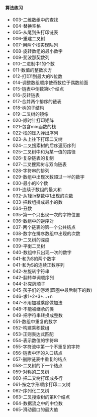 #### 算法练习
- 003-二维数组中的查找
- 004-替换空格
- 005-从尾到头打印链表
- 006-重建二叉树
- 007-用两个栈实现队列
- 008-旋转数组的最小数字
- 009-斐波那契数列
- 010-二进制中1的个数
- 011-数值的整数次方
- 012-打印1到最大的N位数
- 014-调整数组顺序使奇数位于偶数前面
- 015-链表中倒数第k个结点
- 016-反转链表
- 017-合并两个排序的链表
- 018-树的子结构
- 019-二叉树的镜像
- 020-顺时针打印矩阵
- 021-包含min函数的栈
- 022-栈的压入弹出序列
- 023-从上往下打印二叉树
- 024-二叉搜索树的后序遍历序列
- 025-二叉树中和为某一值的路径
- 026-复杂链表的复制
- 027-二叉搜索树与双向链表
- 028-字符串的排列
- 029-数组中出现次数超过一半的数字
- 030-最小的K个数
- 031-连续子数组的最大和
- 032-从1到n整数中1出现的次数
- 033-把数组排成最小的数
- 034-丑数
- 035-第一个只出现一次的字符位置
- 036-数组中的逆序对
- 037-两个链表的第一个公共结点
- 038-数字在排序数组中出现的次数
- 039-二叉树的深度
- 039-平衡二叉树
- 040-数组中只出现一次的数字
- 041-和为S的两个数字
- 041-和为S的连续正数序列
- 042-左旋转字符串
- 042-翻转单词顺序列
- 044-扑克牌顺子
- 045-孩子们的游戏(圆圈中最后剩下的数)
- 046-求1+2+3+...+n
- 047-不用加减乘除做加法
- 048-不能被继承的类
- 049-把字符串转换成整数
- 051-数组中重复的数字
- 052-构建乘积数组
- 053-正则表达式匹配
- 054-表示数值的字符串
- 055-字符流中第一个不重复的字符
- 056-链表中环的入口结点
- 057-删除链表中重复的结点
- 058-二叉树的下一个结点
- 059-对称的二叉树
- 060-把二叉树打印成多行
- 061-按之字形顺序打印二叉树
- 062-序列化二叉树
- 063-二叉搜索树的第K个结点
- 064-数据流之中的中位数
- 065-滑动窗口的最大值